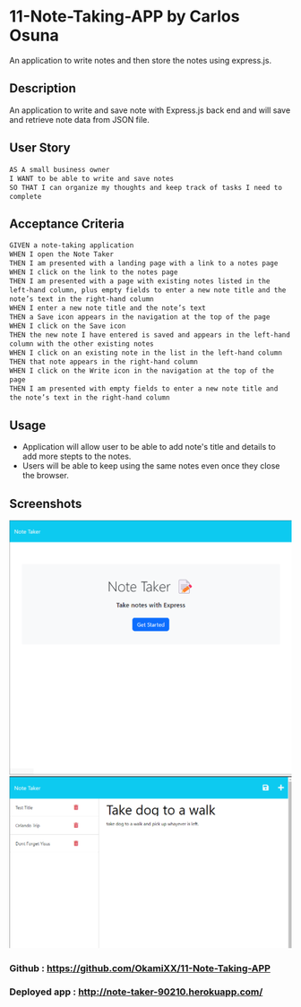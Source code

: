 # 11-Note-Taking-APP by Carlos Osuna

An application to write notes and then store the notes using express.js.


## Description
An application to write and save note with Express.js back end and will save and retrieve note data from JSON file.

## User Story
```
AS A small business owner
I WANT to be able to write and save notes
SO THAT I can organize my thoughts and keep track of tasks I need to complete
```
## Acceptance Criteria
```
GIVEN a note-taking application
WHEN I open the Note Taker
THEN I am presented with a landing page with a link to a notes page
WHEN I click on the link to the notes page
THEN I am presented with a page with existing notes listed in the left-hand column, plus empty fields to enter a new note title and the note’s text in the right-hand column
WHEN I enter a new note title and the note’s text
THEN a Save icon appears in the navigation at the top of the page
WHEN I click on the Save icon
THEN the new note I have entered is saved and appears in the left-hand column with the other existing notes
WHEN I click on an existing note in the list in the left-hand column
THEN that note appears in the right-hand column
WHEN I click on the Write icon in the navigation at the top of the page
THEN I am presented with empty fields to enter a new note title and the note’s text in the right-hand column
```


## Usage
- Application will allow user to be able to add note's title and details to add more stepts to the notes.
- Users will be able to keep using the same notes even once they close the browser.

## Screenshots
![](./img/1.png)
![](./img/2.png)

### Github : https://github.com/OkamiXX/11-Note-Taking-APP

### Deployed app : http://note-taker-90210.herokuapp.com/